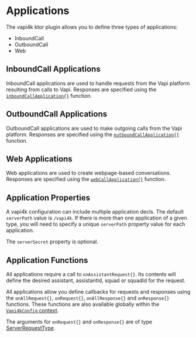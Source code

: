 # Applications

The vapi4k ktor plugin allows you to define three types of applications:

* InboundCall
* OutboundCall
* Web

## InboundCall Applications

InboundCall applications are used to handle requests from the Vapi platform resulting from calls to Vapi.
Responses are specified using the [`inboundCallApplication{}`](%core_url%.vapi4k/-inbound-call-application/index.html)
function.

<chapter title="InboundCall Application Ktor Config" id="inboundApp" collapsible="false">
<code-block lang="kotlin" src="src/main/kotlin/applications/IncomingCall.kt" include-symbol="module"/>
</chapter>

## OutboundCall Applications

OutboundCall applications are used to make outgoing calls from the Vapi platform.
Responses are specified using the [`outboundCallApplication{}`](%core_url%.vapi4k/-outbound-call-application/index.html)
function.

<chapter title="OutboundCall Application Ktor Config" id="outboundApp" collapsible="false">
<code-block lang="kotlin" src="src/main/kotlin/applications/OutgoingCall.kt" include-symbol="module"/>
</chapter>

## Web Applications

Web applications are used to create webpage-based conversations.
Responses are specified using the [`webCallApplication{}`](%core_url%.vapi4k/-web-application/index.html) function.

<chapter title="Web Application Ktor Config" id="webAppKtor" collapsible="false">
<code-block lang="kotlin" src="src/main/kotlin/applications/WebCall.kt" include-symbol="module"/>
</chapter>

## Application Properties

A vapi4k configuration can include multiple application decls. The default `serverPath` value is `/vapi4k`.
If there is more than one application of a given type, you will need to specify a unique `serverPath` property value
for each application.

The `serverSecret` property is optional.

## Application Functions

All applications require a call to `onAssistantRequest{}`. Its contents will define
the desired assistant, assistantId, squad or squadId for the request.

All applications allow you define callbacks for requests and responses using the `onAllRequest{}`,
`onRequest{}`, `onAllResponse{}` and `onResponse{}` functions. These functions are also available globally
within the [`Vapi4kConfig` context](%core_url%.vapi4k/-vapi4k-config/index.html).

The arguments for `onRequest{}` and `onResponse{}` are of type
[ServerRequestType](%utils_url%.vapi4k.enums/-server-request-type/index.html).
